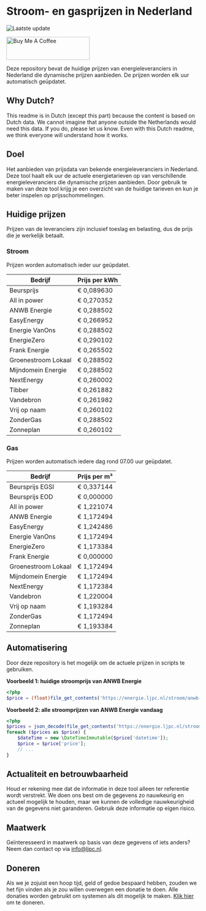 # Stroom- en gasprijzen in Nederland

![Laatste update](https://img.shields.io/badge/laatste%20update-2024--06--13%2001%3A00%20CET-brightgreen)

<a href="https://www.buymeacoffee.com/Lars-" target="_blank"><img src="https://cdn.buymeacoffee.com/buttons/v2/default-orange.png" alt="Buy Me A Coffee" height="60" style="height: 60px !important;width: 217px !important;" ></a>

Deze repository bevat de huidige prijzen van energieleveranciers in Nederland die dynamische prijzen aanbieden. De prijzen worden elk uur automatisch geüpdatet.

## Why Dutch?

This readme is in Dutch (except this part) because the content is based on Dutch data. We cannot imagine that anyone outside the Netherlands would need this data. If you do, please let us know. Even with this Dutch readme, we think
everyone will understand how it works.

## Doel

Het aanbieden van prijsdata van bekende energieleveranciers in Nederland. Deze tool haalt elk uur de actuele energietarieven op van verschillende energieleveranciers die dynamische prijzen aanbieden. Door gebruik te maken van deze tool
krijg je een overzicht van de huidige tarieven en kun je beter inspelen op prijsschommelingen.

## Huidige prijzen

Prijzen van de leveranciers zijn inclusief toeslag en belasting, dus de prijs die je werkelijk betaalt.

### Stroom

Prijzen worden automatisch ieder uur geüpdatet.

 Bedrijf | Prijs per kWh 
---------|---------------
Beursprijs | € 0,089630
All in power | € 0,270352
ANWB Energie | € 0,288502
EasyEnergy | € 0,266952
Energie VanOns | € 0,288502
EnergieZero | € 0,290102
Frank Energie | € 0,265502
Groenestroom Lokaal | € 0,288502
Mijndomein Energie | € 0,288502
NextEnergy | € 0,260002
Tibber | € 0,261882
Vandebron | € 0,261982
Vrij op naam | € 0,260102
ZonderGas | € 0,288502
Zonneplan | € 0,260102


### Gas

Prijzen worden automatisch iedere dag rond 07.00 uur geüpdatet.

 Bedrijf | Prijs per m³ 
---------|--------------
Beursprijs EGSI | € 0,337144
Beursprijs EOD | € 0,000000
All in power | € 1,221074
ANWB Energie | € 1,172494
EasyEnergy | € 1,242486
Energie VanOns | € 1,172494
EnergieZero | € 1,173384
Frank Energie | € 0,000000
Groenestroom Lokaal | € 1,172494
Mijndomein Energie | € 1,172494
NextEnergy | € 1,172384
Vandebron | € 1,220004
Vrij op naam | € 1,193284
ZonderGas | € 1,172494
Zonneplan | € 1,193384


## Automatisering

Door deze repository is het mogelijk om de actuele prijzen in scripts te gebruiken.

**Voorbeeld 1: huidige stroomprijs van ANWB Energie**

```php
<?php
$price = (float)file_get_contents('https://energie.ljpc.nl/stroom/anwb-energie-nu.txt');

```

**Voorbeeld 2: alle stroomprijzen van ANWB Energie vandaag**

```php
<?php
$prices = json_decode(file_get_contents('https://energie.ljpc.nl/stroom/all-in-power-vandaag.json'),true);
foreach ($prices as $price) {
    $dateTime = new \DateTimeImmutable($price['datetime']);
    $price = $price['price'];
    // ...
}
```

## Actualiteit en betrouwbaarheid

Houd er rekening mee dat de informatie in deze tool alleen ter referentie wordt verstrekt. We doen ons best om de gegevens zo nauwkeurig en actueel mogelijk te houden, maar we kunnen de volledige nauwkeurigheid van de gegevens niet
garanderen. Gebruik deze informatie op eigen risico.

## Maatwerk

Geïnteresseerd in maatwerk op basis van deze gegevens of iets anders? Neem dan contact op
via [info@ljpc.nl](mailto:info@ljpc.nl?subject=Energie%20prijzen).

## Doneren

Als we je zojuist een hoop tijd, geld of gedoe bespaard hebben, zouden we het fijn vinden als je zou willen overwegen een
donatie te doen. Alle donaties worden gebruikt om systemen als dit mogelijk te
maken. [Klik hier](https://www.buymeacoffee.com/Lars-) om te doneren.

